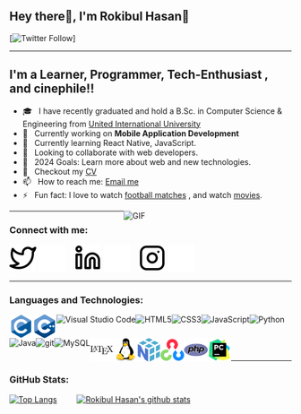 ## Hey there👋, I'm Rokibul Hasan👋 



[![Twitter Follow](https://img.shields.io/twitter/follow/rokib16x?color=1DA1F2&logo=twitter&style=for-the-badge)]

---

## I'm a Learner, Programmer, Tech-Enthusiast , and cinephile!!

- 🎓 &nbsp; I have recently graduated and hold a B.Sc. in Computer Science & Engineering from <a href="https://www.uiu.ac.bd/">United International University</a>
- 🔭 &nbsp; Currently working on **Mobile Application Development**
- 🌱 &nbsp; Currently learning React Native, JavaScript.
- 👯 &nbsp; Looking to collaborate with web developers.
- 🥅 &nbsp; 2024 Goals: Learn more about web and new technologies.
- 📝 &nbsp; Checkout my [CV](https://drive.google.com/file/d/1z3oR_p3RfEDteYwco2T_tztzLTsMeKEW/view?usp=share_link)
- 📫 &nbsp; How to reach me: [Email me](mailto:rokib16x@gmail.com)
- ⚡ &nbsp; Fun fact: I love to watch [football matches](https://www.fcbarcelona.com/en/) , and watch [movies](https://www.imdb.com/user/ur162754574/).

<img align="right" alt="GIF" src="https://raw.githubusercontent.com/rahul-jha98/rahul-jha98/main/techstack.gif" width="300px"/>

---

### Connect with me:

[![website](./img/twitter-light.svg)](https://twitter.com/rokib16x#gh-light-mode-only)
[![website](./img/twitter-dark.svg)](https://twitter.com/rokib16x#gh-dark-mode-only)
&nbsp;&nbsp;
[![website](./img/linkedin-light.svg)](https://linkedin.com/in/rokib16x#gh-light-mode-only)
[![website](./img/linkedin-dark.svg)](https://linkedin.com/in/rokib16x#gh-dark-mode-only)
&nbsp;&nbsp;
[![website](./img/instagram-light.svg)](https://instagram.com/rokib16x#gh-light-mode-only)
[![website](./img/instagram-dark.svg)](https://instagram.com/rokib16x#gh-dark-mode-only)

---

### Languages and Technologies:

<a href="https://www.w3schools.com/c/index.php/" target="_blank"><img align="left" alt="C" height ="42px" src="https://raw.githubusercontent.com/devicons/devicon/master/icons/c/c-original.svg"/></a>
<a href="https://www.w3schools.com/cpp/default.asp" target="_blank"><img align="left" alt="C++" height ="42px" src="https://raw.githubusercontent.com/devicons/devicon/master/icons/cplusplus/cplusplus-original.svg"/></a>
<a href="https://code.visualstudio.com/" target="_blank"><img align="left" alt="Visual Studio Code" height ="42px" src="https://cdn.jsdelivr.net/gh/devicons/devicon/icons/vscode/vscode-original.svg"/></a>
<a href="https://html.com/" target="_blank"><img align="left" alt="HTML5" height ="42px" src="https://cdn.jsdelivr.net/gh/devicons/devicon/icons/html5/html5-original.svg"/></a>
<a href="https://www.w3schools.com/css/css_intro.asp" target="_blank"><img align="left" alt="CSS3" height ="42px" src="https://cdn.jsdelivr.net/gh/devicons/devicon/icons/css3/css3-original.svg"/></a>

<img align="left" alt="JavaScript" height ="42px" src="https://cdn.jsdelivr.net/gh/devicons/devicon/icons/javascript/javascript-original.svg" />
<a href="https://www.python.org" target="_blank"><img align="left" alt="Python" height ="42px" src="https://raw.githubusercontent.com/rahul-jha98/github_readme_icons/main/language_and_tools/square/python/python.svg"></a>
<a href="https://www.java.com" target="_blank"><img align="left" alt="Java" height ="42px" src="https://raw.githubusercontent.com/rahul-jha98/github_readme_icons/main/language_and_tools/square/java/java.svg"></a>
<a href="https://git-scm.com/" target="_blank"> <img src="https://raw.githubusercontent.com/rahul-jha98/github_readme_icons/main/language_and_tools/square/git-scm/git-scm.svg" align="left" alt="git" height='42px'/> </a>
<a href="https://www.mysql.com/" target="_blank"><img align="left" alt="MySQL" height ="42px" src="https://cdn.jsdelivr.net/gh/devicons/devicon/icons/mysql/mysql-original.svg" /></a>
<br>
<a href="https://latex-tutorial.com/" target="_blank"><img align="left" alt="LaTeX" height ="42px" src="https://raw.githubusercontent.com/devicons/devicon/master/icons/latex/latex-original.svg"></a>
<a href="https://www.linux.org/" target="_blank"><img align="left" alt="Linux" height ="42px" src="https://raw.githubusercontent.com/devicons/devicon/master/icons/linux/linux-original.svg"></a>
<a href="https://numpy.org/" target="_blank"><img align="left" alt="NumPy" height ="42px" src="https://raw.githubusercontent.com/devicons/devicon/master/icons/numpy/numpy-original.svg"/></a>
<a href="https://opencv.org/" target="_blank"><img align="left" alt="OpenCV" height ="42px" src="https://raw.githubusercontent.com/devicons/devicon/master/icons/opencv/opencv-original.svg"/></a>
<a href="https://www.php.net/" target="_blank"><img align="left" alt="PHP" height ="42px" src="https://raw.githubusercontent.com/devicons/devicon/master/icons/php/php-original.svg"/></a>
<a href="https://www.jetbrains.com/pycharm/" target="_blank"><img align="left" alt="PyCharm" height ="42px" src="https://raw.githubusercontent.com/devicons/devicon/master/icons/pycharm/pycharm-original.svg"/></a>

<br>
<br>
<br>

---

<div>

### GitHub Stats:


</div>

<div>

[![Top Langs](https://github-readme-stats.vercel.app/api/top-langs/?username=rokib16x&layout=compact&theme=algolia&langs_count=10&card_width=265&border_radius=20%)](https://github.com/rokib16x/github-readme-stats) &nbsp; &nbsp; &nbsp; &nbsp; [![Rokibul Hasan's github stats](https://github-readme-stats.vercel.app/api?username=rokib16x&theme=algolia&border_radius=20%)](https://github.com/rokib16x)

</div>
